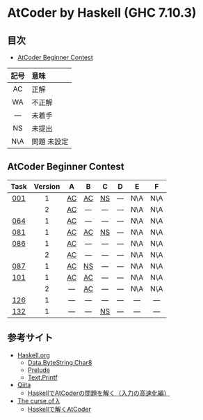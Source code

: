 # AtCoder by Haskell (GHC 7.10.3) #

## 目次 ##

* [AtCoder Beginner Contest](#AtCoder-Beginner-Contest)

|記号|意味|
|:-:|:-|
|AC|正解|
|WA|不正解|
|&#x2014;|未着手|
|NS|未提出|
|N\A|問題 未設定|

## AtCoder Beginner Contest ##

|Task             |Version|A                                |B                                |C                                |D                                 |E                                      |F                                      |
|:---------------:|:-----:|:-------------------------------:|:-------------------------------:|:-------------------------------:|:--------------------------------:|:-------------------------------------:|:-------------------------------------:|
|[001](ABC/ABC001)|   1   |[AC](ABC/ABC001/ABC001_A_v01.hs) |[AC](ABC/ABC001/ABC001_B_v01.hs) |[NS](ABC/ABC001/ABC001_C_v01.hs) |&#x2014;                          |N\A                                    |N\A                                    |
|                 |   2   |[AC](ABC/ABC001/ABC001_A_v02.hs) |&#x2014;                         |&#x2014;                         |&#x2014;                          |N\A                                    |N\A                                    |
|[064](ABC/ABC064)|   1   |[AC](ABC/ABC064/ABC064_A_v01.hs) |&#x2014;                         |&#x2014;                         |&#x2014;                          |N\A                                    |N\A                                    |
|[081](ABC/ABC081)|   1   |[AC](ABC/ABC081/ABC081_A_v01.hs) |[AC](ABC/ABC081/ABC081_B_v01.hs) |[NS](ABC/ABC081/ABC081_C_v01.hs) |&#x2014;                          |N\A                                    |N\A                                    |
|[086](ABC/ABC086)|   1   |[AC](ABC/ABC086/ABC086_A_v01.hs) |&#x2014;                         |&#x2014;                         |&#x2014;                          |N\A                                    |N\A                                    |
|                 |   2   |[AC](ABC/ABC086/ABC086_A_v02.hs) |&#x2014;                         |&#x2014;                         |&#x2014;                          |N\A                                    |N\A                                    |
|[087](ABC/ABC087)|   1   |[AC](ABC/ABC087/ABC087_A_v01.hs) |[NS](ABC/ABC087/ABC087_B_v01.hs) |&#x2014;                         |&#x2014;                          |N\A                                    |N\A                                    |
|[101](ABC/ABC101)|   1   |[AC](ABC/ABC101/ABC101_A_v01.hs) |[AC](ABC/ABC101/ABC101_B_v01.hs) |&#x2014;                         |&#x2014;                          |N\A                                    |N\A                                    |
|                 |   2   |&#x2014;                         |[AC](ABC/ABC101/ABC101_B_v02.hs) |&#x2014;                         |&#x2014;                          |N\A                                    |N\A                                    |
|[126](ABC/ABC126)|   1   |&#x2014;                         |&#x2014;                         |&#x2014;                         |&#x2014;                          |&#x2014;                               |&#x2014;                               |
|[132](ABC/ABC132)|   1   |&#x2014;                         |&#x2014;                         |[NS](ABC/ABC132/ABC132_C_v01.hs) |&#x2014;                          |&#x2014;                               |&#x2014;                               |

## 参考サイト ##

* [Haskell.org](https://www.haskell.org/)
  * [Data.ByteString.Char8](http://hackage.haskell.org/package/bytestring-0.10.8.2/docs/Data-ByteString-Char8.html)
  * [Prelude](http://hackage.haskell.org/package/base-4.12.0.0/docs/Prelude.html)
  * [Text.Printf](http://hackage.haskell.org/package/base-4.12.0.0/docs/Text-Printf.html)
* [Qiita](https://qiita.com/)
  * [HaskellでAtCoderの問題を解く（入力の高速化編）](https://qiita.com/hnw/items/3f7d27b742c5a1a99a9a)
* [The curse of λ](https://myuon.github.io/)
  * [Haskellで解くAtCoder](https://myuon.github.io/posts/haskell-atcoder/)

<!-- EOF -->
